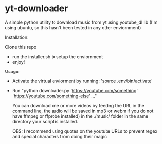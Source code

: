 # yt-downloader
A simple python utility to download music from yt using youtube_dl lib (I'm using ubuntu, so this hasn't been tested in any other enviornment)

Installation:

Clone this repo
- run the installer.sh to setup the enviornment
- enjoy!

Usage:
- Activate the virtual enviorment by running: 'source .env/bin/activate'
- Run "python downloader.py 'https://youtube.com/something' 'https://youtube.com/something-else' ..."

  You can download one or more videos by feeding the URL in the command line, the audio will be saved in mp3 (or webm if you do not have ffmpeg or ffprobe installed) in the ./music/ folder in the same directory your script is installed.

  OBS: I recommend using quotes on the youtube URLs to prevent regex and special characters from doing their magic
